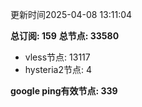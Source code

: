 更新时间2025-04-08 13:11:04

**总订阅: 159**
**总节点: 33580**
- vless节点: 13117
- hysteria2节点: 4

**google ping有效节点: 339**
